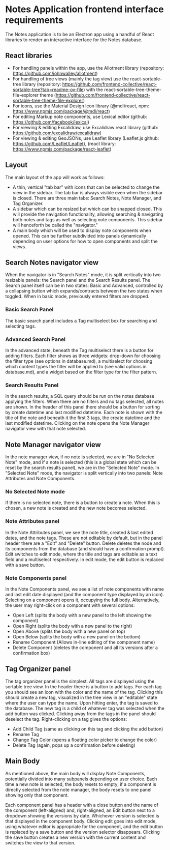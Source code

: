 # Notes Application frontend interface requirements

The Notes application is to be an Electron app using a handful of React libraries to render an
interactive interface for the Notes database.

## React libraries

- For handling panels within the app, use the Allotment library (repository:
  https://github.com/johnwalley/allotment)
- For handling of tree views (mainly the tag view) use the react-sortable-tree library (repository:
  https://github.com/frontend-collective/react-sortable-tree?tab=readme-ov-file) with the
  react-sortable-tree-theme-file-explorer theme
  (https://github.com/frontend-collective/react-sortable-tree-theme-file-explorer)
- For icons, use the Material Design Icon library (@mdi/react, npm:
  https://www.npmjs.com/package/@mdi/react)
- For editing Markup note components, use Lexical editor (github:
  https://github.com/facebook/lexical)
- For viewing & editing Excalidraw, use Excalidraw react library (github:
  https://github.com/excalidraw/excalidraw)
- For viewing & editing GeoJSONs, use Leaflet library (Leaflet.js github:
  https://github.com/Leaflet/Leaflet), (react library: https://www.npmjs.com/package/react-leaflet)

## Layout

The main layout of the app will work as follows:

- A thin, vertical "tab bar" with icons that can be selected to change the view in the sidebar. The
  tab bar is always visible even when the sidebar is closed. There are three main tabs: Search
  Notes, Note Manager, and Tag Organizer.
- A sidebar which can be resized but which can be snapped closed. This will provide the navigation
  functionality, allowing searching & navigating both notes and tags as well as selecting note
  components. This sidebar will henceforth be called the "navigator."
- A main body which will be used to display note components when opened. This can be further
  subdivided into panels dynamically depending on user options for how to open components and split
  the views.

## Search Notes navigator view

When the navigator is in "Search Notes" mode, it is split vertically into two resizable panels:
the Search panel and the Search Results panel. The Search panel itself can be in two states: Basic
and Advanced, controlled by a collapsing button which expands/contracts between the two states when
toggled. When in basic mode, previously entered filters are dropped.

### Basic Search Panel

The basic search panel includes a Tag multiselect box for searching and selecting tags.

### Advanced Search Panel

In the advanced state, beneath the Tag multiselect there is a button for adding filters. Each filter
shows as three widgets: drop-down for choosing the filter type (see options in database.md), a
multiselect for choosing which content types the filter will be applied to (see valid options in
database.md), and a widget based on the filter type for the filter pattern.

### Search Results Panel

In the search results, a SQL query should be run on the notes database applying the filters.
When there are no filters and no tags selected, all notes are shown. In the header of this panel
there should be a button for sorting by create datetime and last modified datetime. Each note is
shown with the title of the note and beneath it the first 3 tags, the create datetime and the last
modified datetime. Clicking on the note opens the Note Manager navigator view with that note
selected.

## Note Manager navigator view

In the note manager view, if no note is selected, we are in "No Selected Note" mode, and if a note
is selected (this is a global state which can be reset by the search results panel), we are in the
"Selected Note" mode. In "Selected Note" mode, the navigator is split vertically into two panels:
Note Attributes and Note Components.

### No Selected Note mode

If there is no selected note, there is a button to create a note. When this is chosen, a new note is
created and the new note becomes selected.

### Note Attributes panel

In the Note Attributes panel, we see the note title, created & last edited dates, and the note tags.
These are not editable by default, but in the panel header there are a "Edit" and "Delete" button.
Delete deletes the node and its components from the database (and should have a confirmation
prompt). Edit switches to edit mode, where the title and tags are editable as a text field and a
multiselect respectively. In edit mode, the edit button is replaced with a save button.

### Note Components panel

In the Note Components panel, we see a list of note components with name and last edit date
displayed (and the component type displayed by an icon). Selecting on a component opens it,
occupying the full body. Alternatively, the user may right-click on a component with several
options:

- Open Left (splits the body with a new panel to the left showing the component)
- Open Right (splits the body with a new panel to the right)
- Open Above (splits the body with a new panel on top)
- Open Below (splits the body with a new panel on the bottom)
- Rename Component (Allows in-line editing of the component name)
- Delete Component (deletes the component and all its versions after a confirmation box)

## Tag Organizer panel

The tag organizer panel is the simplest. All tags are displayed using the sortable tree view. In the
header there is a button to add tags. For each tag you should see an icon with the color and the
name of the tag. Clicking this should create a new tag, visualized in the tree
view in an "editable" state where the user can type the name. Upon hitting enter, the tag is saved
to the database. The new tag is a child of whatever tag was selected when the add button was
clicked. Clicking away from the tags in the panel should deselect the tag. Right-clicking on a tag
gives the options:

- Add Child Tag (same as clicking on this tag and clicking the add button)
- Rename Tag
- Change Tag Color (opens a floating color picker to change the color)
- Delete Tag (again, pops up a confirmation before deleting)

## Main Body

As mentioned above, the main body will display Note Components, potentially divided into many
subpanels depending on user choice. Each time a new note is selected, the body resets to empty; if a
component is directly selected from the note manager, the body resets to one panel showing only that
component.

Each component panel has a header with a close button and the name of the component (left-aligned) and, right-aligned,
an Edit button next to a dropdown showing the versions by date. Whichever version is selected is
that displayed in the component body. Clicking edit goes into edit mode, using whatever editor is
appropriate for the component, and the edit button is replaced by a save button and the version
selector disappears. Clicking the save
button creates a new version with the current content and switches the view to that version.
